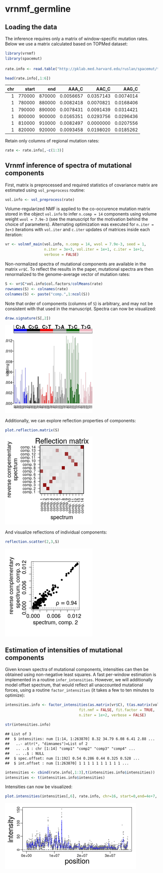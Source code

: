 # vrnmf_germline

## Loading the data
The inference requires only a matrix of window-specific mutation rates. Below we use a matrix calculated based on TOPMed dataset:

```r
library(vrnmf)
library(spacemut)

rate.info <- read.table("http://pklab.med.harvard.edu/ruslan/spacemut/tracks/TOPMed_10kb.txt",header=TRUE)
```


```r
head(rate.info[,1:6])
```


| chr|  start|    end|     AAA_C|     AAC_C|     AAG_C|
|---:|------:|------:|---------:|---------:|---------:|
|   1| 770000| 870000| 0.0056657| 0.0357143| 0.0074014|
|   1| 780000| 880000| 0.0082418| 0.0070821| 0.0168406|
|   1| 790000| 890000| 0.0078431| 0.0091439| 0.0314421|
|   1| 800000| 900000| 0.0165351| 0.0293756| 0.0296436|
|   1| 810000| 910000| 0.0082497| 0.0000000| 0.0207556|
|   1| 820000| 920000| 0.0093458| 0.0198020| 0.0185262|

Retain only columns of regional mutation rates:

```r
rate <- rate.info[,-c(1:3)]
```

## Vrnmf inference of spectra of mutational components

First, matrix is preprocessed and required statistics of covariance matrix are estimated using `vol_preprocess` routine:

```r
vol.info <- vol_preprocess(rate)
```


Volume-regularized NMF is applied to the co-occurence mutation matrix stored in the object `vol.info` to infer `n.comp = 14` components using volume weight `wvol = 7.9e-3` (see the manuscript for the motivation behind the choice of parameters). Alternating optimization was executed for `n.iter = 3e+3` iterations with `vol.iter` and `c.iter` updates of matrices inside each iteration:


```r
vr <- volnmf_main(vol.info, n.comp = 14, wvol = 7.9e-3, seed = 1,
                  n.iter = 3e+3, vol.iter = 1e+1, c.iter = 1e+1, 
                  verbose = FALSE)
```

Non-normalized spectra of mutational components are available in the matrix `vr$C`. To reflect the results in the paper, mutational spectra are then renormalized to the genome-average vector of mutation rates:


```r
S <- vr$C*vol.info$col.factors/colMeans(rate)
rownames(S) <- colnames(rate)
colnames(S) <- paste("comp.",1:ncol(S))
```

Note that order of components (columns of `S`) is arbitrary, and may not be consistent with that used in the manuscript. 
Spectra can now be visualized:

```r
draw.signature(S[,2])
```

![plot of chunk unnamed-chunk-33](figure/unnamed-chunk-33-1.png)

Additionally, we can explore reflection properties of components:

```r
plot.reflection.matrix(S)
```

![plot of chunk unnamed-chunk-34](figure/unnamed-chunk-34-1.png)

And visualize reflections of individual components:

```r
reflection.scatter(2,3,S)
```

![plot of chunk unnamed-chunk-35](figure/unnamed-chunk-35-1.png)

## Estimation of intensities of mutational components

Given known spectra of mutational components, intensities can then be obtained using non-negative least squares. A fast per-window estimation is implemented in a routine `infer_intensities`. However, we will additionally model offset spectrum, that would reflect all unaccounted mutational forces, using a routine `factor_intensities` (it takes a few to ten minutes to optimize):


```r
intensities.info <- factor_intensities(as.matrix(vr$C), t(as.matrix(vol.info$X.process)), 
                                  fit.nmf = FALSE, fit.factor = TRUE, 
                                  n.iter = 1e+2, verbose = FALSE) 
```


```r
str(intensities.info)
```

```
## List of 3
##  $ intensities: num [1:14, 1:263870] 8.32 34.79 6.08 6.41 2.88 ...
##   ..- attr(*, "dimnames")=List of 2
##   .. ..$ : chr [1:14] "comp1" "comp2" "comp3" "comp4" ...
##   .. ..$ : NULL
##  $ spec.offset: num [1:192] 0.54 0.286 0.44 0.325 0.528 ...
##  $ int.offset : num [1:263870] 1 1 1 1 1 1 1 1 1 1 ...
```


```r
intensities <- cbind(rate.info[,1:3],t(intensities.info$intensities))
intensities <- t(intensities.info$intensities)
```

Intensities can now be visualized:

```r
plot.intensities(intensities[,6], rate.info, chr=16, start=0,end=4e+7,  span.wind=30)
```

![plot of chunk unnamed-chunk-39](figure/unnamed-chunk-39-1.png)

